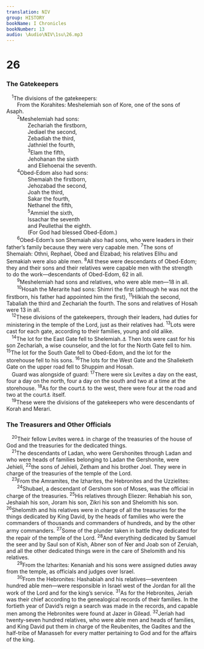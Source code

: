 ```yaml
---
translation: NIV
group: HISTORY
bookName: I Chronicles 
bookNumber: 13
audio: \Audio\NIV\1su\26.mp3
---
```


<div class="title"><h1>26</h1><h3>The Gatekeepers </h3></div>
<span class="verse 1su_26_1"> <sup>1</sup>The divisions of the gatekeepers: <br/>  From the Korahites: Meshelemiah son of Kore, one of the sons of Asaph. <br/></span>
<span class="verse 1su_26_2">  <sup>2</sup>Meshelemiah had sons: <br/>    Zechariah the firstborn, <br/>    Jediael the second, <br/>    Zebadiah the third, <br/>    Jathniel the fourth, <br/></span>
<span class="verse 1su_26_3">    <sup>3</sup>Elam the fifth, <br/>    Jehohanan the sixth <br/>    and Eliehoenai the seventh. <br/></span>
<span class="verse 1su_26_4">  <sup>4</sup>Obed-Edom also had sons: <br/>    Shemaiah the firstborn, <br/>    Jehozabad the second, <br/>    Joah the third, <br/>    Sakar the fourth, <br/>    Nethanel the fifth, <br/></span>
<span class="verse 1su_26_5">    <sup>5</sup>Ammiel the sixth, <br/>    Issachar the seventh <br/>    and Peullethai the eighth. <br/>    (For God had blessed Obed-Edom.) <br/></span>
<span class="verse 1su_26_6">  <sup>6</sup>Obed-Edom’s son Shemaiah also had sons, who were leaders in their father’s family because they were very capable men. </span>
<span class="verse 1su_26_7"><sup>7</sup>The sons of Shemaiah: Othni, Rephael, Obed and Elzabad; his relatives Elihu and Semakiah were also able men. </span>
<span class="verse 1su_26_8"><sup>8</sup>All these were descendants of Obed-Edom; they and their sons and their relatives were capable men with the strength to do the work—descendants of Obed-Edom, 62 in all. <br/></span>
<span class="verse 1su_26_9">  <sup>9</sup>Meshelemiah had sons and relatives, who were able men—18 in all. <br/></span>
<span class="verse 1su_26_10">  <sup>10</sup>Hosah the Merarite had sons: Shimri the first (although he was not the firstborn, his father had appointed him the first), </span>
<span class="verse 1su_26_11"><sup>11</sup>Hilkiah the second, Tabaliah the third and Zechariah the fourth. The sons and relatives of Hosah were 13 in all. <br/></span>
<span class="verse 1su_26_12"> <sup>12</sup>These divisions of the gatekeepers, through their leaders, had duties for ministering in the temple of the Lord, just as their relatives had. </span>
<span class="verse 1su_26_13"><sup>13</sup>Lots were cast for each gate, according to their families, young and old alike. <br/></span>
<span class="verse 1su_26_14"> <sup>14</sup>The lot for the East Gate fell to Shelemiah.<a data-toggle="tooltip" data-placement="bottom" title="A variant of Meshelemiah">⚓</a> Then lots were cast for his son Zechariah, a wise counselor, and the lot for the North Gate fell to him. </span>
<span class="verse 1su_26_15"><sup>15</sup>The lot for the South Gate fell to Obed-Edom, and the lot for the storehouse fell to his sons. </span>
<span class="verse 1su_26_16"><sup>16</sup>The lots for the West Gate and the Shalleketh Gate on the upper road fell to Shuppim and Hosah. <br/> Guard was alongside of guard: </span>
<span class="verse 1su_26_17"><sup>17</sup>There were six Levites a day on the east, four a day on the north, four a day on the south and two at a time at the storehouse. </span>
<span class="verse 1su_26_18"><sup>18</sup>As for the court<a data-toggle="tooltip" data-placement="bottom" title="The meaning of the Hebrew for this word is uncertain.">⚓</a> to the west, there were four at the road and two at the court<a data-toggle="tooltip" data-placement="bottom" title="The meaning of the Hebrew for this word is uncertain.">⚓</a> itself. <br/></span>
<span class="verse 1su_26_19"> <sup>19</sup>These were the divisions of the gatekeepers who were descendants of Korah and Merari. <br/></span>
<div class="title"><h3>The Treasurers and Other Officials </h3></div>
<span class="verse 1su_26_20"> <sup>20</sup>Their fellow Levites were<a data-toggle="tooltip" data-placement="bottom" title="Septuagint; Hebrew As for the Levites, Ahijah was">⚓</a> in charge of the treasuries of the house of God and the treasuries for the dedicated things. <br/></span>
<span class="verse 1su_26_21"> <sup>21</sup>The descendants of Ladan, who were Gershonites through Ladan and who were heads of families belonging to Ladan the Gershonite, were Jehieli, </span>
<span class="verse 1su_26_22"><sup>22</sup>the sons of Jehieli, Zetham and his brother Joel. They were in charge of the treasuries of the temple of the Lord. <br/></span>
<span class="verse 1su_26_23"> <sup>23</sup>From the Amramites, the Izharites, the Hebronites and the Uzzielites: <br/></span>
<span class="verse 1su_26_24">  <sup>24</sup>Shubael, a descendant of Gershom son of Moses, was the official in charge of the treasuries. </span>
<span class="verse 1su_26_25"><sup>25</sup>His relatives through Eliezer: Rehabiah his son, Jeshaiah his son, Joram his son, Zikri his son and Shelomith his son. </span>
<span class="verse 1su_26_26"><sup>26</sup>Shelomith and his relatives were in charge of all the treasuries for the things dedicated by King David, by the heads of families who were the commanders of thousands and commanders of hundreds, and by the other army commanders. </span>
<span class="verse 1su_26_27"><sup>27</sup>Some of the plunder taken in battle they dedicated for the repair of the temple of the Lord. </span>
<span class="verse 1su_26_28"><sup>28</sup>And everything dedicated by Samuel the seer and by Saul son of Kish, Abner son of Ner and Joab son of Zeruiah, and all the other dedicated things were in the care of Shelomith and his relatives. <br/></span>
<span class="verse 1su_26_29">  <sup>29</sup>From the Izharites: Kenaniah and his sons were assigned duties away from the temple, as officials and judges over Israel. <br/></span>
<span class="verse 1su_26_30">  <sup>30</sup>From the Hebronites: Hashabiah and his relatives—seventeen hundred able men—were responsible in Israel west of the Jordan for all the work of the Lord and for the king’s service. </span>
<span class="verse 1su_26_31"><sup>31</sup>As for the Hebronites, Jeriah was their chief according to the genealogical records of their families. In the fortieth year of David’s reign a search was made in the records, and capable men among the Hebronites were found at Jazer in Gilead. </span>
<span class="verse 1su_26_32"><sup>32</sup>Jeriah had twenty-seven hundred relatives, who were able men and heads of families, and King David put them in charge of the Reubenites, the Gadites and the half-tribe of Manasseh for every matter pertaining to God and for the affairs of the king. <br/></span>
